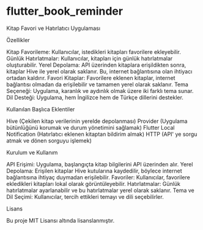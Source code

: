 # flutter_book_reminder

Kitap Favori ve Hatırlatıcı Uygulaması

Özellikler

Kitap Favorileme: Kullanıcılar, istedikleri kitapları favorilere ekleyebilir.
Günlük Hatırlatmalar: Kullanıcılar, kitapları için günlük hatırlatmalar oluşturabilir.
Yerel Depolama: API üzerinden kitaplara erişildikten sonra, kitaplar Hive ile yerel olarak saklanır. Bu, internet bağlantısına olan ihtiyacı ortadan kaldırır.
Favori Kitaplar: Favorilere eklenen kitaplar, internet bağlantısı olmadan da erişilebilir ve tamamen yerel olarak saklanır.
Tema Seçeneği: Uygulama, karanlık ve aydınlık olmak üzere iki farklı tema sunar.
Dil Desteği: Uygulama, hem İngilizce hem de Türkçe dillerini destekler.

Kullanılan Başlıca Eklentiler

Hive (Çekilen kitap verilerinin yerelde depolanması)
Provider (Uygulama bütünlüğünü korumak ve durum yönetimini sağlamak)
Flutter Local Notification (Hatırlatıcı eklenen kitaptan bildirim almak)
HTTP (API' ye sorgu atmak ve dönen sorguyu işlemek)


Kurulum ve Kullanım

API Erişimi: Uygulama, başlangıçta kitap bilgilerini API üzerinden alır.
Yerel Depolama: Erişilen kitaplar Hive kutularına kaydedilir, böylece internet bağlantısına ihtiyaç duymadan erişilebilir.
Favoriler: Kullanıcılar, favorilere ekledikleri kitapları lokal olarak görüntüleyebilir.
Hatırlatmalar: Günlük hatırlatmalar ayarlanabilir ve bu hatırlatmalar yerel olarak saklanır.
Tema ve Dil Seçimi: Kullanıcılar, tercih ettikleri temayı ve dili seçebilirler.

Lisans

Bu proje MIT Lisansı altında lisanslanmıştır.
